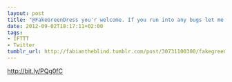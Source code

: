 ```yaml
---
layout: post
title: "@FakeGreenDress you'r welcome. If you run into any bugs let me know"
date: 2012-09-02T18:17:11+02:00
tags:
- IFTTT
- Twitter
tumblr_url: http://fabiantheblind.tumblr.com/post/30731100300/fakegreendress-your-welcome-if-you-run-into-any-bugs
---
```

http://bit.ly/PQg0fC
